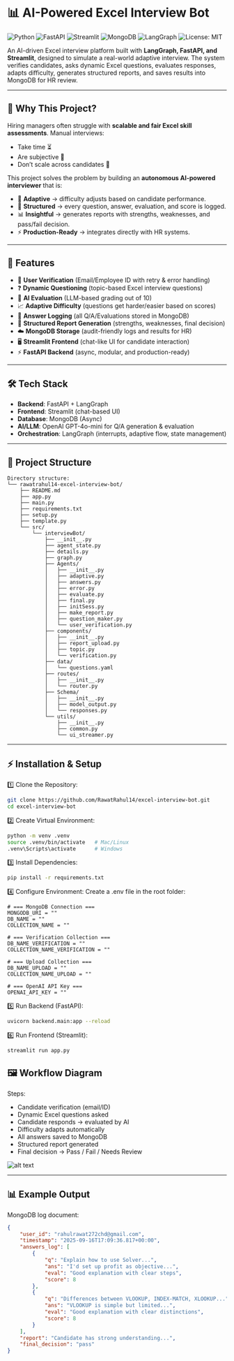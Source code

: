 # 📊 AI-Powered Excel Interview Bot

![Python](https://img.shields.io/badge/python-3.10%2B-blue)  ![FastAPI](https://img.shields.io/badge/FastAPI-0.116+-green)  ![Streamlit](https://img.shields.io/badge/Streamlit-1.30+-brightgreen)  ![MongoDB](https://img.shields.io/badge/MongoDB-7.0+-darkgreen)  ![LangGraph](https://img.shields.io/badge/LangGraph-0.2+-purple)  ![License: MIT](https://img.shields.io/badge/License-MIT-yellow.svg)  

An AI-driven Excel interview platform built with **LangGraph, FastAPI, and Streamlit**, designed to simulate a real-world adaptive interview. The system verifies candidates, asks dynamic Excel questions, evaluates responses, adapts difficulty, generates structured reports, and saves results into MongoDB for HR review.  

---

## 🎯 Why This Project?  

Hiring managers often struggle with **scalable and fair Excel skill assessments**. Manual interviews:  
- Take time ⏳  
- Are subjective 🤔  
- Don’t scale across candidates 👥  

This project solves the problem by building an **autonomous AI-powered interviewer** that is:  
- 🔄 **Adaptive** → difficulty adjusts based on candidate performance.  
- 📝 **Structured** → every question, answer, evaluation, and score is logged.  
- 📊 **Insightful** → generates reports with strengths, weaknesses, and pass/fail decision.  
- ⚡ **Production-Ready** → integrates directly with HR systems.  

---

## 🚀 Features

- 🔑 **User Verification** (Email/Employee ID with retry & error handling)  
- ❓ **Dynamic Questioning** (topic-based Excel interview questions)  
- 🤖 **AI Evaluation** (LLM-based grading out of 10)  
- 📈 **Adaptive Difficulty** (questions get harder/easier based on scores)  
- 📂 **Answer Logging** (all Q/A/Evaluations stored in MongoDB)  
- 📝 **Structured Report Generation** (strengths, weaknesses, final decision)  
- ☁️ **MongoDB Storage** (audit-friendly logs and results for HR)  
- 🖥️ **Streamlit Frontend** (chat-like UI for candidate interaction)  
- ⚡ **FastAPI Backend** (async, modular, and production-ready)  

---

## 🛠️ Tech Stack

- **Backend**: FastAPI + LangGraph  
- **Frontend**: Streamlit (chat-based UI)  
- **Database**: MongoDB (Async)  
- **AI/LLM**: OpenAI GPT-4o-mini for Q/A generation & evaluation  
- **Orchestration**: LangGraph (interrupts, adaptive flow, state management)  

---

## 📂 Project Structure

```
Directory structure:
└── rawatrahul14-excel-interview-bot/
    ├── README.md
    ├── app.py
    ├── main.py
    ├── requirements.txt
    ├── setup.py
    ├── template.py
    └── src/
        └── interviewBot/
            ├── __init__.py
            ├── agent_state.py
            ├── details.py
            ├── graph.py
            ├── Agents/
            │   ├── __init__.py
            │   ├── adaptive.py
            │   ├── answers.py
            │   ├── error.py
            │   ├── evaluate.py
            │   ├── final.py
            │   ├── initSess.py
            │   ├── make_report.py
            │   ├── question_maker.py
            │   └── user_verification.py
            ├── components/
            │   ├── __init__.py
            │   ├── report_upload.py
            │   ├── topic.py
            │   └── verification.py
            ├── data/
            │   └── questions.yaml
            ├── routes/
            │   ├── __init__.py
            │   └── router.py
            ├── Schema/
            │   ├── __init__.py
            │   ├── model_output.py
            │   └── responses.py
            └── utils/
                ├── __init__.py
                ├── common.py
                └── ui_streamer.py
```


---

## ⚡ Installation & Setup

1️⃣ Clone the Repository:
```bash
git clone https://github.com/RawatRahul14/excel-interview-bot.git
cd excel-interview-bot
```

2️⃣ Create Virtual Environment:
```bash
python -m venv .venv
source .venv/bin/activate   # Mac/Linux
.venv\Scripts\activate      # Windows
```

3️⃣ Install Dependencies:
```bash
pip install -r requirements.txt
```

4️⃣ Configure Environment:
Create a .env file in the root folder:
```env
# === MongoDB Connection ===
MONGODB_URI = ""
DB_NAME = ""
COLLECTION_NAME = ""

# === Verification Collection ===
DB_NAME_VERIFICATION = ""
COLLECTION_NAME_VERIFICATION = ""

# === Upload Collection ===
DB_NAME_UPLOAD = ""
COLLECTION_NAME_UPLOAD = ""

# === OpenAI API Key ===
OPENAI_API_KEY = ""
```

5️⃣ Run Backend (FastAPI):
```bash
uvicorn backend.main:app --reload
```

6️⃣ Run Frontend (Streamlit):
```bash
streamlit run app.py
```

## 🖼️ Workflow Diagram

Steps:
- Candidate verification (email/ID)
- Dynamic Excel questions asked
- Candidate responds → evaluated by AI
- Difficulty adapts automatically
- All answers saved to MongoDB
- Structured report generated
- Final decision → Pass / Fail / Needs Review

![alt text](image.png)

---

## 📊 Example Output

MongoDB log document:
```json
{
    "user_id": "rahulrawat272chd@gmail.com",
    "timestamp": "2025-09-16T17:09:36.817+00:00",
    "answers_log": [
        {
            "q": "Explain how to use Solver...",
            "ans": "I'd set up profit as objective...",
            "eval": "Good explanation with clear steps",
            "score": 8
        },
        {
            "q": "Differences between VLOOKUP, INDEX-MATCH, XLOOKUP...",
            "ans": "VLOOKUP is simple but limited...",
            "eval": "Good explanation with clear distinctions",
            "score": 8
        }
    ],
    "report": "Candidate has strong understanding...",
    "final_decision": "pass"
}
```
